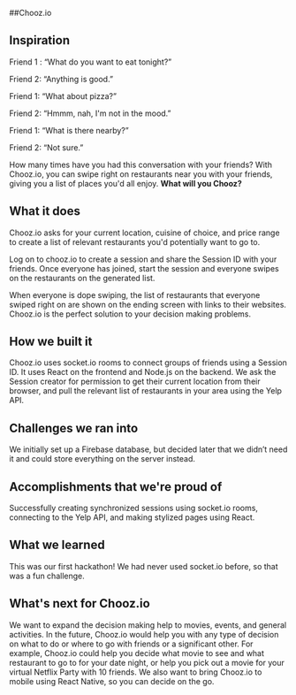 ##Chooz.io
## Inspiration
Friend 1 : “What do you want to eat tonight?”

Friend 2: “Anything is good.”

Friend 1: “What about pizza?”

Friend 2: “Hmmm, nah, I'm not in the mood.”

Friend 1: “What is there nearby?”

Friend 2: “Not sure.”

How many times have you had this conversation with your friends? With Chooz.io, you can swipe right on restaurants near you with your friends, giving you a list of places you'd all enjoy. **What will you Chooz?**

## What it does
Chooz.io asks for your current location, cuisine of choice, and price range to create a list of relevant restaurants you'd potentially want to go to. 

Log on to chooz.io to create a session and share the Session ID with your friends. Once everyone has joined, start the session and everyone swipes on the restaurants on the generated list. 


When everyone is dope swiping, the list of restaurants that everyone swiped right on are shown on the ending screen with links to their websites. Chooz.io is the perfect solution to your decision making problems.


## How we built it
Chooz.io uses socket.io rooms to connect groups of friends using a Session ID. It uses React on the frontend and Node.js on the backend. We ask the Session creator for permission to get their current location from their browser, and pull the relevant list of restaurants in your area using the Yelp API. 

## Challenges we ran into
We initially set up a Firebase database, but decided later that we didn’t need it and could store everything on the server instead. 

## Accomplishments that we're proud of
Successfully creating synchronized sessions using socket.io rooms, connecting to the Yelp API, and making stylized pages using React.

## What we learned
This was our first hackathon! We had never used socket.io before, so that was a fun challenge.

## What's next for Chooz.io
We want to expand the decision making help to movies, events, and general activities. In the future, Chooz.io would help you with any type of decision on what to do or where to go with friends or a significant other. For example, Chooz.io could help you decide what movie to see and what restaurant to go to for your date night, or help you pick out a movie for your virtual Netflix Party with 10 friends. We also want to bring Chooz.io to mobile using React Native, so you can decide on the go.
